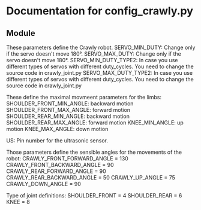 # Documentation for config_crawly.py 

## Module 
These parameters define the Crawly robot.
SERVO_MIN_DUTY: Change only if the servo doesn't move 180°.
SERVO_MAX_DUTY: Change only if the servo doesn't move 180°.
SERVO_MIN_DUTY_TYPE2: In case you use different types of servos with different duty_cycles. You need to change the source code in crawly_joint.py
SERVO_MAX_DUTY_TYPE2: In case you use different types of servos with different duty_cycles. You need to change the source code in crawly_joint.py

These define the maximal movmeent parameters for the limbs:
SHOULDER_FRONT_MIN_ANGLE: backward motion
SHOULDER_FRONT_MAX_ANGLE: forward motion
SHOULDER_REAR_MIN_ANGLE: backward motion
SHOULDER_REAR_MAX_ANGLE: forward motion
KNEE_MIN_ANGLE: up motion
KNEE_MAX_ANGLE: down motion

US: Pin number for the ultrasonic sensor. 

Those parameters define the sensible angles for the movements of the robot:
CRAWLY_FRONT_FORWARD_ANGLE = 130
CRAWLY_FRONT_BACKWARD_ANGLE = 90
CRAWLY_REAR_FORWARD_ANGLE = 90
CRAWLY_REAR_BACKWARD_ANGLE = 50
CRAWLY_UP_ANGLE = 75
CRAWLY_DOWN_ANGLE = 90

Type of joint definitions:
SHOULDER_FRONT = 4
SHOULDER_REAR = 6
KNEE = 8

